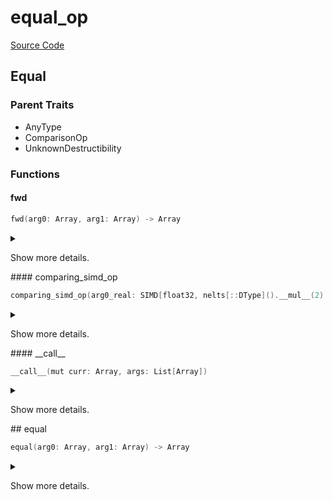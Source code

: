 



# equal_op
  
[Source Code](https://github.com/endia-ai/Endia/tree/main/endia/functional/comparison_ops/equal_op.mojo)  
  

## Equal
  
  
  

### Parent Traits
  

- AnyType
- ComparisonOp
- UnknownDestructibility
  

### Functions

#### fwd


```swift
fwd(arg0: Array, arg1: Array) -> Array
```  
<details markdown="1" style="border: none; bg-color: none; box-shadow: none;">  
<summary style="border: none; bg-color: none; box-shadow: none;">  
  
Show more details.  
</summary>  
  
#### Args:  

* arg0 `Array`
* arg1 `Array`
  
#### Returns:  
  
Type: `Array`  
  
  
</details>
#### comparing_simd_op


```swift
comparing_simd_op(arg0_real: SIMD[float32, nelts[::DType]().__mul__(2).__floordiv__(2)], arg1_real: SIMD[float32, nelts[::DType]().__mul__(2).__floordiv__(2)], arg0_imag: SIMD[float32, nelts[::DType]().__mul__(2).__floordiv__(2)], arg1_imag: SIMD[float32, nelts[::DType]().__mul__(2).__floordiv__(2)]) -> Tuple[SIMD[float32, nelts[::DType]().__mul__(2).__floordiv__(2)], SIMD[float32, nelts[::DType]().__mul__(2).__floordiv__(2)]]
```  
<details markdown="1" style="border: none; bg-color: none; box-shadow: none;">  
<summary style="border: none; bg-color: none; box-shadow: none;">  
  
Show more details.  
</summary>  
  
#### Args:  

* arg0_real `SIMD[float32, nelts[::DType]().__mul__(2).__floordiv__(2)]`
* arg1_real `SIMD[float32, nelts[::DType]().__mul__(2).__floordiv__(2)]`
* arg0_imag `SIMD[float32, nelts[::DType]().__mul__(2).__floordiv__(2)]`
* arg1_imag `SIMD[float32, nelts[::DType]().__mul__(2).__floordiv__(2)]`
  
#### Returns:  
  
Type: `Tuple[SIMD[float32, nelts[::DType]().__mul__(2).__floordiv__(2)], SIMD[float32, nelts[::DType]().__mul__(2).__floordiv__(2)]]`  
  
  
</details>
#### __call__


```swift
__call__(mut curr: Array, args: List[Array])
```  
<details markdown="1" style="border: none; bg-color: none; box-shadow: none;">  
<summary style="border: none; bg-color: none; box-shadow: none;">  
  
Show more details.  
</summary>  
  
#### Args:  

* curr `Array`
* args `List[Array]`
  
  
</details>
## equal


```swift
equal(arg0: Array, arg1: Array) -> Array
```  
<details markdown="1" style="border: none; bg-color: none; box-shadow: none;">  
<summary style="border: none; bg-color: none; box-shadow: none;">  
  
Show more details.  
</summary>  
  
#### Args:  

* arg0 `Array`
* arg1 `Array`
  
#### Returns:  
  
Type: `Array`  
  
  
</details>